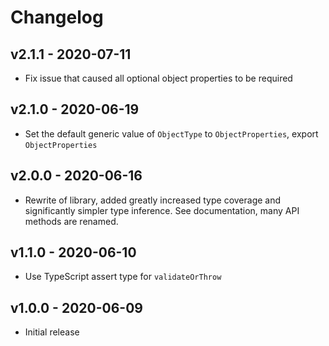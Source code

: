 # Changelog

## v2.1.1 - 2020-07-11

- Fix issue that caused all optional object properties to be required

## v2.1.0 - 2020-06-19

- Set the default generic value of `ObjectType` to `ObjectProperties`, export `ObjectProperties`

## v2.0.0 - 2020-06-16

- Rewrite of library, added greatly increased type coverage and significantly simpler type inference. See documentation, many API methods are renamed.

## v1.1.0 - 2020-06-10

- Use TypeScript assert type for `validateOrThrow`

## v1.0.0 - 2020-06-09

- Initial release
